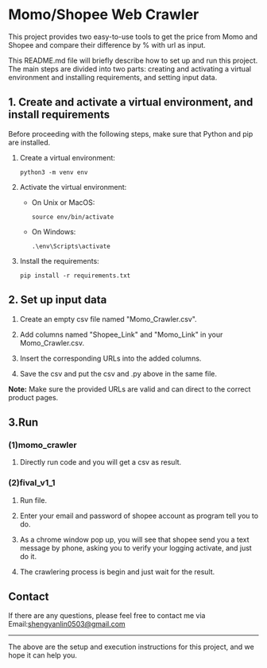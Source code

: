 # Momo/Shopee Web Crawler
This project provides two easy-to-use tools to get the price from Momo and Shopee and compare their difference by % with url as input.

This README.md file will briefly describe how to set up and run this project. The main steps are divided into two parts: creating and activating a virtual environment and installing requirements, and setting input data.

## 1. Create and activate a virtual environment, and install requirements

Before proceeding with the following steps, make sure that Python and pip are installed.

1. Create a virtual environment:

    ```shell
    python3 -m venv env
    ```

2. Activate the virtual environment:

    - On Unix or MacOS:

        ```shell
        source env/bin/activate
        ```

    - On Windows:

        ```shell
        .\env\Scripts\activate
        ```

3. Install the requirements:

    ```shell
    pip install -r requirements.txt
    ```

## 2. Set up input data
1. Create an empty csv file named "Momo_Crawler.csv".

2. Add columns named "Shopee_Link" and "Momo_Link" in your Momo_Crawler.csv.

3. Insert the corresponding URLs into the added columns.

4. Save the csv and put the csv and .py above in the same file.

**Note:** Make sure the provided URLs are valid and can direct to the correct product pages.

## 3.Run
### (1)momo_crawler
1. Directly run code and you will get a csv as result.

### (2)fival_v1_1
1. Run file.

2. Enter your email and password of shopee account as program tell you to do.

3. As a chrome window pop up, you will see that shopee send you a text message by phone, asking you to verify your logging activate, and just do it.

4. The crawlering process is begin and just wait for the result.

## Contact

If there are any questions, please feel free to contact me via
Email:shengyanlin0503@gmail.com

---
The above are the setup and execution instructions for this project, and we hope it can help you.

